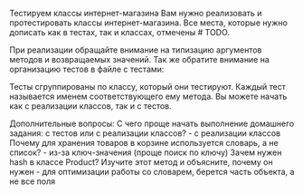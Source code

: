 Тестируем классы интернет-магазина
Вам нужно реализовать и протестировать классы интернет-магазина. Все места, которые нужно дописать как в тестах, так и классах, отмечены # TODO.

При реализации обращайте внимание на типизацию аргументов методов и возвращаемых значений. Так же обратите внимание на организацию тестов в файле с тестами:

Тесты сгруппированы по классу, который они тестируют.
Каждый тест называется именем соответствующего ему метода.
Вы можете начать как с реализации классов, так и с тестов.

Дополнительные вопросы:
С чего проще начать выполнение домашнего задания: с тестов или с реализации классов? - с реализации классов
Почему для хранения товаров в корзине используется словарь, а не список? - из-за ключ-значения (проще поиск по ключу)
Зачем нужен hash в классе Product? Изучите этот метод и объясните, почему он нужен - для оптимизации работы со словарем, берется часть объекта, а не все поля
